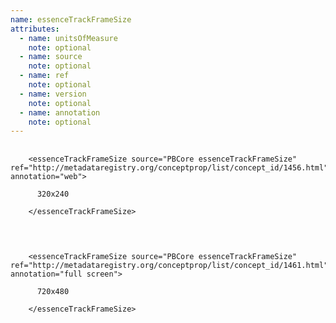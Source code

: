 ```yaml
---
name: essenceTrackFrameSize
attributes:
  - name: unitsOfMeasure
    note: optional
  - name: source
    note: optional
  - name: ref
    note: optional
  - name: version
    note: optional
  - name: annotation
    note: optional
---
```

<pre>
  <code>
    &lt;essenceTrackFrameSize source=&quot;PBCore essenceTrackFrameSize&quot; ref=&quot;http://metadataregistry.org/conceptprop/list/concept_id/1456.html&quot; annotation=&quot;web&quot;&gt;<br>
      320x240<br>
    &lt;/essenceTrackFrameSize&gt;<br>
  </code>
</pre>

<pre>
  <code>
    &lt;essenceTrackFrameSize source=&quot;PBCore essenceTrackFrameSize&quot; ref=&quot;http://metadataregistry.org/conceptprop/list/concept_id/1461.html&quot; annotation=&quot;full screen&quot;&gt;<br>
      720x480<br>
    &lt;/essenceTrackFrameSize&gt;<br>
  </code>
</pre>
